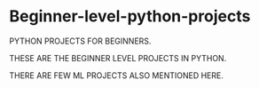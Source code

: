 # Beginner-level-python-projects
PYTHON PROJECTS FOR BEGINNERS.

THESE ARE THE BEGINNER LEVEL PROJECTS IN PYTHON.

THERE ARE FEW ML PROJECTS ALSO MENTIONED HERE.
